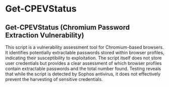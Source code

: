 # Get-CPEVStatus

## Get-CPEVStatus (Chromium Password Extraction Vulnerability)

This script is a vulnerability assessment tool for Chromium-based browsers. It identifies potentially extractable passwords stored within browser profiles, indicating their susceptibility to exploitation. The script itself does not store user credentials but provides a clear assessment of which browser profiles contain extractable passwords and the total number found. Testing reveals that while the script is detected by Sophos antivirus, it does not effectively prevent the harvesting of sensitive credentials.
